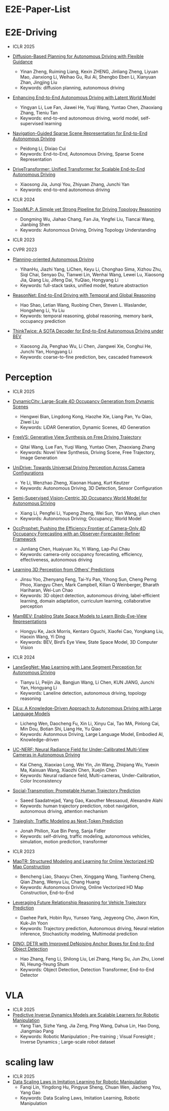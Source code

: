 # E2E-Paper-List


# E2E-Driving
- ICLR 2025
- [Diffusion-Based Planning for Autonomous Driving with Flexible Guidance](https://openreview.net/pdf?id=wM2sfVgMDH)
  	- Yinan Zheng, Ruiming Liang, Kexin ZHENG, Jinliang Zheng, Liyuan Mao, Jianxiong Li, Weihao Gu, Rui Ai, Shengbo Eben Li, Xianyuan Zhan, Jingjing Liu
  	- Keywords: diffusion planning, autonomous driving
 
- [Enhancing End-to-End Autonomous Driving with Latent World Model](https://openreview.net/attachment?id=fd2u60ryG0&name=pdf)
  	- Yingyan Li, Lue Fan, Jiawei He, Yuqi Wang, Yuntao Chen, Zhaoxiang Zhang, Tieniu Tan
  	- Keywords: end-to-end autonomous driving, world model, self-supervised learning

- [Navigation-Guided Sparse Scene Representation for End-to-End Autonomous Driving](https://openreview.net/attachment?id=Vv76fCYffN&name=pdf)
  	- Peidong Li, Dixiao Cui
  	- Keywords: End-to-End, Autonomous Driving, Sparse Scene Representation
 
- [DriveTransformer: Unified Transformer for Scalable End-to-End Autonomous Driving](https://openreview.net/attachment?id=M42KR4W9P5&name=pdf)
  	- Xiaosong Jia, Junqi You, Zhiyuan Zhang, Junchi Yan
  	- Keywords:  end-to-end autonomous driving

- ICLR 2024
- [TopoMLP: A Simple yet Strong Pipeline for Driving Topology Reasoning](https://openreview.net/attachment?id=0gTW5JUFTW&name=pdf)
  	- Dongming Wu, Jiahao Chang, Fan Jia, Yingfei Liu, Tiancai Wang, Jianbing Shen
  	- Keywords:  Autonomous Driving, Driving Topology Understanding
 
- ICLR 2023
  
 
- CVPR 2023
- [Planning-oriented Autonomous Driving](https://arxiv.org/pdf/2212.10156)
  	- YihanHu, Jiazhi Yang, LiChen, Keyu Li, Chonghao Sima, Xizhou Zhu, Siqi Chai, Senyao Du, Tianwei Lin, Wenhai Wang, Lewei Lu, Xiaosong Jia, Qiang Liu, Jifeng Dai, YuQiao, Hongyang Li
  	- Keywords:  full-stack tasks, unified model, feature abstraction
 
- [ReasonNet: End-to-End Driving with Temporal and Global Reasoning](https://arxiv.org/pdf/2305.10507)
  	- Hao Shao, Letian Wang, Ruobing Chen, Steven L. Waslander, Hongsheng Li, Yu Liu
  	- Keywords:  temporal reasoning, global reasoning, memory bank, occupancy prediction

- [ThinkTwice: A SOTA Decoder for End-to-End Autonomous Driving under BEV](https://arxiv.org/pdf/2305.06242)
  	- Xiaosong Jia, Penghao Wu, Li Chen, Jiangwei Xie, Conghui He, Junchi Yan, Hongyang Li
  	- Keywords:  coarse-to-fine prediction, bev, cascaded framework

# Perception
- ICLR 2025
- [DynamicCity: Large-Scale 4D Occupancy Generation from Dynamic Scenes](https://openreview.net/attachment?id=M7KyLjuN0A&name=pdf)
  	- Hengwei Bian, Lingdong Kong, Haozhe Xie, Liang Pan, Yu Qiao, Ziwei Liu
  	- Keywords: LiDAR Generation, Dynamic Scenes, 4D Generation

- [FreeVS: Generative View Synthesis on Free Driving Trajectory](https://openreview.net/attachment?id=dTGH9vUVdf&name=pdf)
  	- Qitai Wang, Lue Fan, Yuqi Wang, Yuntao Chen, Zhaoxiang Zhang
  	- Keywords: Novel View Synthesis, Driving Scene, Free Trajectory, Image Generation

- [UniDrive: Towards Universal Driving Perception Across Camera Configurations](https://openreview.net/attachment?id=jVDPq9EdzT&name=pdf)
  	- Ye Li, Wenzhao Zheng, Xiaonan Huang, Kurt Keutzer
  	- Keywords: Autonomous Driving, 3D Detection, Sensor Configuration
 
- [Semi-Supervised Vision-Centric 3D Occupancy World Model for Autonomous Driving](https://openreview.net/attachment?id=rCX9l4OTCT&name=pdf)
  	- Xiang Li, Pengfei Li, Yupeng Zheng, Wei Sun, Yan Wang, yilun chen
  	- Keywords: Autonomous Driving; Occupancy; World Model
 
- [OccProphet: Pushing the Efficiency Frontier of Camera-Only 4D Occupancy Forecasting with an Observer-Forecaster-Refiner Framework](https://openreview.net/attachment?id=vC7AlY1ytz&name=pdf)
  	- Junliang Chen, Huaiyuan Xu, Yi Wang, Lap-Pui Chau
  	- Keywords: camera-only occupancy forecasting, efficiency, effectiveness, autonomous driving
 
- [Learning 3D Perception from Others' Predictions](https://openreview.net/attachment?id=Ylk98vWQuQ&name=pdf)
  	- Jinsu Yoo, Zhenyang Feng, Tai-Yu Pan, Yihong Sun, Cheng Perng Phoo, Xiangyu Chen, Mark Campbell, Kilian Q Weinberger, Bharath Hariharan, Wei-Lun Chao
  	- Keywords: 3D object detection, autonomous driving, label-efficient learning, domain adaptation, curriculum learning, collaborative perception
 
- [MamBEV: Enabling State Space Models to Learn Birds-Eye-View Representations](https://openreview.net/attachment?id=MvEkN2ejZ1&name=pdf)
  	- Hongyu Ke, Jack Morris, Kentaro Oguchi, Xiaofei Cao, Yongkang Liu, Haoxin Wang, Yi Ding
  	- Keywords: BEV, Bird’s Eye View, State Space Model, 3D Computer Vision

- ICLR 2024
- [LaneSegNet: Map Learning with Lane Segment Perception for Autonomous Driving](https://openreview.net/attachment?id=LsURkIPYR5&name=pdf)
  	- Tianyu Li, Peijin Jia, Bangjun Wang, Li Chen, KUN JIANG, Junchi Yan, Hongyang Li
  	- Keywords: Laneline detection, autonomous driving, topology reasoning

- [DiLu: A Knowledge-Driven Approach to Autonomous Driving with Large Language Models](https://openreview.net/attachment?id=OqTMUPuLuC&name=pdf)
  	- Licheng Wen, Daocheng Fu, Xin Li, Xinyu Cai, Tao MA, Pinlong Cai, Min Dou, Botian Shi, Liang He, Yu Qiao
  	- Keywords: Autonmous Driving, Large Language Model, Embodied AI, Knowledge-driven

- [UC-NERF: Neural Radiance Field for Under-Calibrated Multi-View Cameras in Autonomous Driving](https://openreview.net/attachment?id=bLKcCe7hYh&name=pdf)
  	- Kai Cheng, Xiaoxiao Long, Wei Yin, Jin Wang, Zhiqiang Wu, Yuexin Ma, Kaixuan Wang, Xiaozhi Chen, Xuejin Chen
  	- Keywords: Neural radiance field, Multi-cameras, Under-Calibration, Color Inconsistency

- [Social-Transmotion: Promptable Human Trajectory Prediction](https://openreview.net/attachment?id=SQpnEfv9WH&name=pdf)
  	- Saeed Saadatnejad, Yang Gao, Kaouther Messaoud, Alexandre Alahi
  	- Keywords: human trajectory prediction, robot navigation, autonomous driving, attention mechanism

- [Trajeglish: Traffic Modeling as Next-Token Prediction](https://openreview.net/attachment?id=Z59Rb5bPPP&name=pdf)
  	- Jonah Philion, Xue Bin Peng, Sanja Fidler
  	- Keywords: self-driving, traffic modeling, autonomous vehicles, simulation, motion prediction, transformer
 
- ICLR 2023
- [MapTR: Structured Modeling and Learning for Online Vectorized HD Map Construction](https://openreview.net/pdf?id=k7p_YAO7yE)
  	- Bencheng Liao, Shaoyu Chen, Xinggang Wang, Tianheng Cheng, Qian Zhang, Wenyu Liu, Chang Huang
  	- Keywords: Autonomous Driving, Online Vectorized HD Map Construction, End-to-End
 
- [Leveraging Future Relationship Reasoning for Vehicle Trajectory Prediction ](https://openreview.net/pdf?id=CGBCTp2M6lA)
  	- Daehee Park, Hobin Ryu, Yunseo Yang, Jegyeong Cho, Jiwon Kim, Kuk-Jin Yoon
  	- Keywords: Trajectory prediction, Autonomous driving, Neural relation inference, Stochasticity modeling, Multimodal prediction
 
- [DINO: DETR with Improved DeNoising Anchor Boxes for End-to-End Object Detection](https://openreview.net/pdf?id=3mRwyG5one)
  	- Hao Zhang, Feng Li, Shilong Liu, Lei Zhang, Hang Su, Jun Zhu, Lionel Ni, Heung-Yeung Shum
  	- Keywords: Object Detection, Detection Transformer, End-to-End Detector
# VLA
- ICLR 2025
- [Predictive Inverse Dynamics Models are Scalable Learners for Robotic Manipulation](https://openreview.net/attachment?id=meRCKuUpmc&name=pdf)
  	- Yang Tian, Sizhe Yang, Jia Zeng, Ping Wang, Dahua Lin, Hao Dong, Jiangmiao Pang
  	- Keywords: Robotic Manipulation ; Pre-training ; Visual Foresight ; Inverse Dynamics ; Large-scale robot dataset
 
# scaling law
- ICLR 2025
- [Data Scaling Laws in Imitation Learning for Robotic Manipulation](https://openreview.net/attachment?id=pISLZG7ktL&name=pdf)
  	- Fanqi Lin, Yingdong Hu, Pingyue Sheng, Chuan Wen, Jiacheng You, Yang Gao
  	- Keywords: Data Scaling Laws, Imitation Learning, Robotic Manipulation
